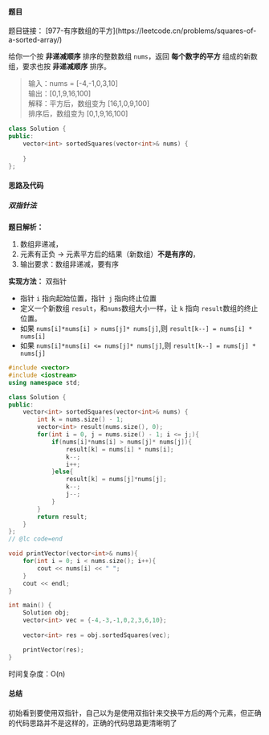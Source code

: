 <h4 id="MCtEa">题目</h4>
题目链接： [977-有序数组的平方](https://leetcode.cn/problems/squares-of-a-sorted-array/) 

给你一个按 **非递减顺序** 排序的整数数组 `nums`，返回 **每个数字的平方** 组成的新数组，要求也按 **非递减顺序** 排序。

> 输入：nums = [-4,-1,0,3,10]  
输出：[0,1,9,16,100]  
解释：平方后，数组变为 [16,1,0,9,100]  
排序后，数组变为 [0,1,9,16,100]
>

```cpp
class Solution {
public:
    vector<int> sortedSquares(vector<int>& nums) {
        
    }
};
```

<h4 id="jSrZp">思路及代码</h4>
<h5 id="JHq3a">双指针法</h5>

**题目解析：**

1. 数组非递减，
2. 元素有正负 -> 元素平方后的结果（新数组）**不是有序的**，
3. 输出要求：数组非递减，要有序

**实现方法：** 双指针

+ 指针 `i` 指向起始位置，指针` j` 指向终止位置
+ 定义一个新数组 `result`，和`nums`数组大小一样，让 `k` 指向 `result`数组的终止位置。
+ 如果 `nums[i]*nums[i] > nums[j]* nums[j]`,则 `result[k--] = nums[i] * nums[i]`
+ 如果 `nums[i]*nums[i] <= nums[j]* nums[j]`,则 `result[k--] = nums[j] * nums[j]`



```cpp
#include <vector>
#include <iostream>
using namespace std;

class Solution {
public:
    vector<int> sortedSquares(vector<int>& nums) {
        int k = nums.size() - 1;
        vector<int> result(nums.size(), 0);
        for(int i = 0, j = nums.size() - 1; i <= j;){
            if(nums[i]*nums[i] > nums[j]* nums[j]){
                result[k] = nums[i] * nums[i];
                k--;
                i++;
            }else{
                result[k] = nums[j]*nums[j];
                k--;
                j--;
            }
        }
        return result;
    }
};
// @lc code=end

void printVector(vector<int>& nums){
    for(int i = 0; i < nums.size(); i++){
        cout << nums[i] << " ";
    }
    cout << endl;
}

int main() {
    Solution obj;
    vector<int> vec = {-4,-3,-1,0,2,3,6,10};
    
    vector<int> res = obj.sortedSquares(vec);

    printVector(res);
}
```

时间复杂度：O(n)

<h4 id="vwIHF">总结</h4>
初始看到要使用双指针，自己以为是使用双指针来交换平方后的两个元素，但正确的代码思路并不是这样的，正确的代码思路更清晰明了

